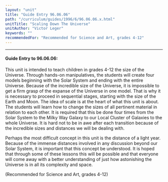 ```yaml
---
layout: "unit"
title: "Guide Entry 96.06.06"
path: "/curriculum/guides/1996/6/96.06.06.x.html"
unitTitle: "Scaling Down The Universe"
unitAuthor: "Victor Leger"
keywords: ""
recommendedFor: "Recommended for Science and Art, grades 4-12"
---
```

<body>
<hr/>
<h4>
Guide Entry to 96.06.06:
</h4>
This unit is intended to teach children in grades 4-12 the size of the Universe. Through hands-on manipulatives, the students will create four models beginning with the Solar System and ending with the entire Universe. Because of the incredible size of the Universe, it is impossible to get a firm grasp of the expanse of the Universe in one model. That is why it is necessary to proceed in sequential stages, starting with the size of the Earth and Moon. The idea of scale is at the heart of what this unit is about. The students will learn how to change the sizes of all pertinent material in relation to each other. It is required that this be done four times from the Solar System to the Milky Way Galaxy to our Local Cluster of Galaxies to the whole Universe. It is hard not to be in awe after each transition because of the incredible sizes and distances we will be dealing with.
<p>
Perhaps the most difficult concept in this unit is the distance of a light year. Because of the immense distances involved in any discussion beyond our Solar System, it is important that this concept be understood. It is hoped that through some of these lessons this will be possible and that everyone will come away with a better understanding of just how astonishing the Universe is in all its complexity and space.
</p>
<p>
(Recommended for Science and Art, grades 4-12)
</p>
</body>
